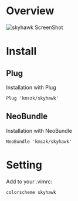 # Overview
![skyhawk ScreenShot](https://github.com/kmszk/skyhawk/raw/master/src/ss.png?v=2)

# Install
## Plug
Installation with Plug

```
Plug 'kmszk/skyhawk'
```

## NeoBundle
Installation with NeoBundle

```
NeoBundle 'kmszk/skyhawk'
```

# Setting
Add to your .vimrc:

```
colorscheme skyhawk
```
